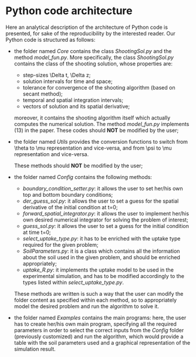 # Python code architecture
Here an analytical description of the architecture of Python code is presented, for sake of the reproducibility by the interested reader. 
Our Python code is structured as follows: 
- the folder named *Core* contains the class *ShootingSol.py* and the method *model_fun.py*. More specifically, the class *ShootingSol.py* contains the class of the shooting solution, whose properties are: 	
	- step-sizes \Delta t, \Delta z; 
	- solution intervals for time and space; 
	- tolerance for convergence of the shooting algorithm (based on secant method);
	- temporal and spatial integration intervals; 
	- vectors of solution and its spatial derivative;	
	
  moreover, it contains the shooting algorithm itself which actually computes the numerical solution. 
  The method *model_fun.py* implements (13) in the paper. 
	These codes should **NOT** be modified by the user;

- the folder named *Utils* provides the conversion functions to switch from \theta to \mu representation and vice-versa, and from \psi to \mu representation and vice-versa. 
	
	These methods should **NOT** be modified by the user;
	
- the folder named *Config* contains the following methods:	
	- *boundary_condition_setter.py*: it allows the user to set her/his own top and bottom boundary conditions;
	- *der_guess_sol.py*: it allows the user to set a guess for the spatial derivative of the initial condition at t=0;
	- *forward_spatial_integrator.py*: it allows the user to implement her/his own desired numerical integrator for solving the problem of interest;
	- *guess_sol.py*: it allows the user to set a guess for the initial condition at time t=0;
	- *select_uptake_type.py*: it has to be enriched with the uptake type required for the given problem;
	- *SoilParameters.py*: it is a class which contains all the information about the soil used in the given problem, and should be enriched appropriately;
	- *uptake_R.py*: it implements the uptake model to be used in the experimental simulation, and has to be modified accordingly to the types listed within *select_uptake_type.py*.

	These methods are written is such a way that the user can modify the folder content as specified within each method, so to appropriately model the desired problem and run the algorithm to solve it.

- the folder named *Examples* contains the main programs: here, the user has to create her/his own main program, specifying all the required parameters in order to select the correct inputs from the *Config* folder (previously customized) and run the algorithm, which would provide a table with the soil parameters used and a graphical representation of the simulation result.
